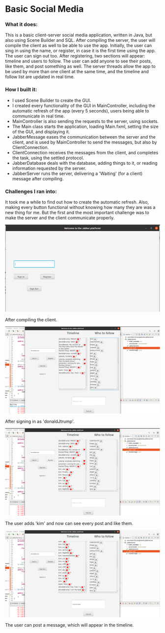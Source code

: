 # Basic Social Media

### What it does:

This is a basic client-server social media application, written in Java, but also using Scene Builder and SQL. After compiling the server, the user will compile the client as well to be able to use the app. Initially, the user can sing in using the name, or register, in case it is the first time using the app. The user can sign out too. After registering, two sections will appear: timeline and users to follow. The user can add anyone to see their posts, like them, and post something as well. The server threads allow the app to be used by more than one client at the same time, and the timeline and follow list are updated in real time.

### How I built it:

- I used Scene Builder to create the GUI.
- I created every functionality of the GUI in MainController, including the automatic refresh of the app (every 5 seconds), users being able to communicate in real time.
- MainController is also sending the requests to the server, using sockets.
- The Main class starts the application, loading Main.fxml, setting the size of the GUI, and displaying it.
- JabberMessage eases the communication between the server and the client, and is used by MainController to send the messages, but also by ClientConnection.
- ClientConnection receives the messages from the client, and completes the task, using the settled protocol.
- JabberDatabase deals with the database, adding things to it, or reading information requested by the server.
- JabberServer runs the server, delivering a 'Waiting' (for a client) message after compiling.

### Challenges I ran into:

It took me a while to find out how to create the automatic refresh. Also, making every button functional without knowing how many they are was a new thing for me. But the first and the most important challenge was to make the server and the client communicate properly.

![SocialMedia1](https://github.com/tudormihail5/BasicSocialMedia/blob/main/Screenshot1.png)

After compiling the client.

![SocialMedia2](https://github.com/tudormihail5/BasicSocialMedia/blob/main/Screenshot2.png)

After signing in as 'donaldJtrump'.

![SocialMedia3](https://github.com/tudormihail5/BasicSocialMedia/blob/main/Screenshot3.png)

The user adds 'kim' and now can see every post and like them.

![SocialMedia4](https://github.com/tudormihail5/BasicSocialMedia/blob/main/Screenshot4.png)

The user can post a message, which will appear in the timeline.
